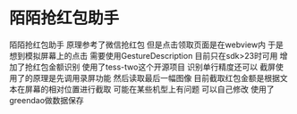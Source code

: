 # 陌陌抢红包助手
陌陌抢红包助手 原理参考了微信抢红包
但是点击领取页面是在webview内 于是想到模拟屏幕上的点击 需要使用GestureDescription 目前只在sdk>23时可用
增加了抢红包金额识别 使用了tess-two这个开源项目 识别单行精度还可以 截屏使用了的原理是先调用录屏功能 然后读取最后一幅图像
目前截取红包金额是根据文本在屏幕的相对位置进行截取 可能在某些机型上有问题 可以自己修改
使用了greendao做数据保存
